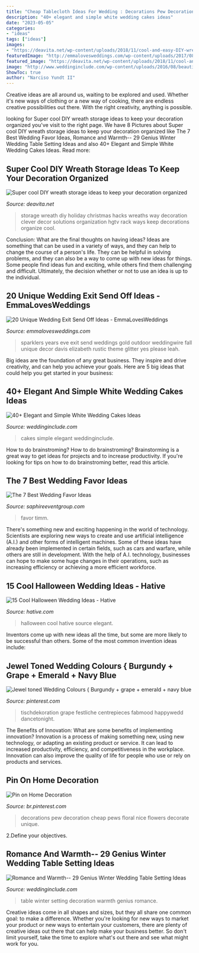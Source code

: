 ```yaml
---
title: "Cheap Tablecloth Ideas For Wedding : Decorations Pew Decoration Cheap Pews Floral Nice Flowers Decorate Unique"
description: "40+ elegant and simple white wedding cakes ideas"
date: "2023-05-05"
categories:
- "ideas"
tags: ["ideas"]
images:
- "https://deavita.net/wp-content/uploads/2018/11/cool-and-easy-DIY-wreath-storage-ideas-clothes-rack.jpg"
featuredImage: "http://emmalovesweddings.com/wp-content/uploads/2017/08/sparklers-wedding-exit-send-off-ideas.jpg"
featured_image: "https://deavita.net/wp-content/uploads/2018/11/cool-and-easy-DIY-wreath-storage-ideas-clothes-rack.jpg"
image: "http://www.weddinginclude.com/wp-content/uploads/2016/08/beautiful-white-wedding-cakes.jpg"
ShowToc: true
author: "Narciso Yundt II"
---
```



Creative ideas are all around us, waiting to be explored and used. Whether it's new ways of clothing or a new way of cooking, there are endless creative possibilities out there. With the right creativity, anything is possible.

	

		
looking for Super cool DIY wreath storage ideas to keep your decoration organized you've visit to the right page. We have 8 Pictures about Super cool DIY wreath storage ideas to keep your decoration organized like The 7 Best Wedding Favor Ideas, Romance and Warmth-- 29 Genius Winter Wedding Table Setting Ideas and also 40+ Elegant and Simple White Wedding Cakes Ideas. Read more:
		
    
## Super Cool DIY Wreath Storage Ideas To Keep Your Decoration Organized

<img loading=lazy src="https://deavita.net/wp-content/uploads/2018/11/cool-and-easy-DIY-wreath-storage-ideas-clothes-rack.jpg" onerror="this.onerror=null;this.src='https://tse4.mm.bing.net/th?id=OIP.9jLOduTPuO61uU6qaMimhwHaJ4&amp;pid=15.1';" alt="Super cool DIY wreath storage ideas to keep your decoration organized">

_Source: deavita.net_

>storage wreath diy holiday christmas hacks wreaths way decoration clever decor solutions organization hgtv rack ways keep decorations organize cool. 

	

Conclusion: What are the final thoughts on having ideas?
Ideas are something that can be used in a variety of ways, and they can help to change the course of a person's life. They can be helpful in solving problems, and they can also be a way to come up with new ideas for things. Some people find ideas fun and exciting, while others find them challenging and difficult. Ultimately, the decision whether or not to use an idea is up to the individual.

    
## 20 Unique Wedding Exit Send Off Ideas - EmmaLovesWeddings

<img loading=lazy src="http://emmalovesweddings.com/wp-content/uploads/2017/08/sparklers-wedding-exit-send-off-ideas.jpg" onerror="this.onerror=null;this.src='https://tse4.mm.bing.net/th?id=OIP.5fnskB45B47pFB9szX3zKgHaLH&amp;pid=15.1';" alt="20 Unique Wedding Exit Send Off Ideas - EmmaLovesWeddings">

_Source: emmalovesweddings.com_

>sparklers years eve exit send weddings gold outdoor weddingwire fall unique decor davis elizabeth rustic theme glitter yes please leah. 

	

Big ideas are the foundation of any great business. They inspire and drive creativity, and can help you achieve your goals. Here are 5 big ideas that could help you get started in your business:

    
## 40+ Elegant And Simple White Wedding Cakes Ideas

<img loading=lazy src="http://www.weddinginclude.com/wp-content/uploads/2016/08/beautiful-white-wedding-cakes.jpg" onerror="this.onerror=null;this.src='https://tse1.mm.bing.net/th?id=OIP.CE7dp0XU0vaRlhnToF_I5AHaLH&amp;pid=15.1';" alt="40+ Elegant and Simple White Wedding Cakes Ideas">

_Source: weddinginclude.com_

>cakes simple elegant weddinginclude. 

	

How to do brainstroming?
How to do brainstroming? Brainstorming is a great way to get ideas for projects and to increase productivity. If you're looking for tips on how to do brainstroming better, read this article.

    
## The 7 Best Wedding Favor Ideas

<img loading=lazy src="https://www.saphireeventgroup.com/wp-content/uploads/files/3514/0251/2298/7_best_wedding_favor_ideas_5.jpg" onerror="this.onerror=null;this.src='https://tse1.mm.bing.net/th?id=OIP.7s0q5Vu-5LBrK3FzxBuydQHaJ2&amp;pid=15.1';" alt="The 7 Best Wedding Favor Ideas">

_Source: saphireeventgroup.com_

>favor timm. 

	

There's something new and exciting happening in the world of technology. Scientists are exploring new ways to create and use artificial intelligence (A.I.) and other forms of intelligent machines. Some of these ideas have already been implemented in certain fields, such as cars and warfare, while others are still in development. With the help of A.I. technology, businesses can hope to make some huge changes in their operations, such as increasing efficiency or achieving a more efficient workforce.

    
## 15 Cool Halloween Wedding Ideas - Hative

<img loading=lazy src="https://hative.com/wp-content/uploads/2014/10/halloween-wedding-ideas/12-cool-halloween-wedding-ideas.jpg" onerror="this.onerror=null;this.src='https://tse3.mm.bing.net/th?id=OIP.KBw4qMCaUal5i-NOi599cQHaJ3&amp;pid=15.1';" alt="15 Cool Halloween Wedding Ideas - Hative">

_Source: hative.com_

>halloween cool hative source elegant. 

	

Inventors come up with new ideas all the time, but some are more likely to be successful than others. Some of the most common invention ideas include:

    
## Jewel Toned Wedding Colours { Burgundy + Grape + Emerald + Navy Blue

<img loading=lazy src="https://i.pinimg.com/736x/35/da/85/35da85512a619c7ed266b8885948fb48.jpg" onerror="this.onerror=null;this.src='https://tse1.mm.bing.net/th?id=OIP.GWbq9RiRqUHePNiM0t2sDAHaLF&amp;pid=15.1';" alt="Jewel toned Wedding Colours { Burgundy + grape + emerald + navy blue">

_Source: pinterest.com_

>tischdekoration grape festliche centrepieces fabmood happywedd dancetonight. 

	

The Benefits of Innovation: What are some benefits of implementing innovation?
Innovation is a process of making something new, using new technology, or adapting an existing product or service. It can lead to increased productivity, efficiency, and competitiveness in the workplace. Innovation can also improve the quality of life for people who use or rely on products and services.

    
## Pin On Home Decoration

<img loading=lazy src="https://i.pinimg.com/736x/ca/59/26/ca5926533a04a78052aca322caf2eaa3.jpg" onerror="this.onerror=null;this.src='https://tse1.mm.bing.net/th?id=OIP.GftSNM2WQYIbVuy2tbI_EAHaKx&amp;pid=15.1';" alt="Pin on Home Decoration">

_Source: br.pinterest.com_

>decorations pew decoration cheap pews floral nice flowers decorate unique. 

	

2.Define your objectives.

    
## Romance And Warmth-- 29 Genius Winter Wedding Table Setting Ideas

<img loading=lazy src="http://www.weddinginclude.com/wp-content/uploads/2017/09/winter-table-decoration-with-vintage-glam.jpg" onerror="this.onerror=null;this.src='https://tse1.mm.bing.net/th?id=OIP.ZvTFi6W64oDd2PUe19ftHgHaLH&amp;pid=15.1';" alt="Romance and Warmth-- 29 Genius Winter Wedding Table Setting Ideas">

_Source: weddinginclude.com_

>table winter setting decoration warmth genius romance. 

	

Creative ideas come in all shapes and sizes, but they all share one common goal: to make a difference. Whether you're looking for new ways to market your product or new ways to entertain your customers, there are plenty of creative ideas out there that can help make your business better. So don't limit yourself, take the time to explore what's out there and see what might work for you.

